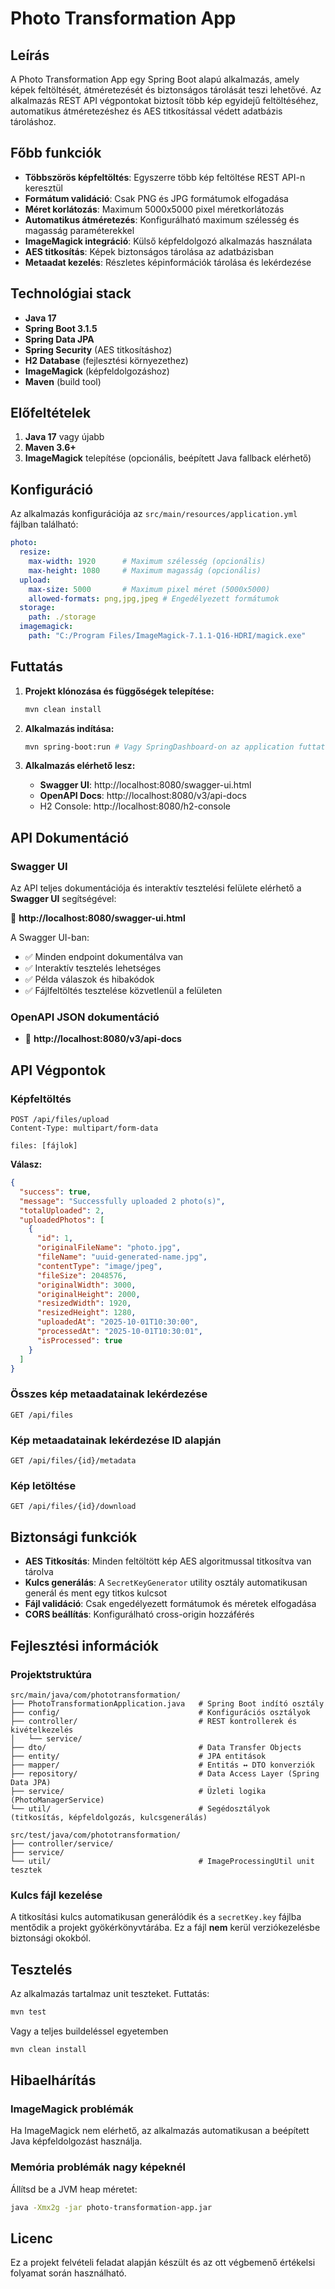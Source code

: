 # Photo Transformation App

## Leírás

A Photo Transformation App egy Spring Boot alapú alkalmazás, amely képek feltöltését, átméretezését és biztonságos tárolását teszi lehetővé. Az alkalmazás REST API végpontokat biztosít több kép egyidejű feltöltéséhez, automatikus átméretezéshez és AES titkosítással védett adatbázis tároláshoz.

## Főbb funkciók

- **Többszörös képfeltöltés**: Egyszerre több kép feltöltése REST API-n keresztül
- **Formátum validáció**: Csak PNG és JPG formátumok elfogadása
- **Méret korlátozás**: Maximum 5000x5000 pixel méretkorlátozás
- **Automatikus átméretezés**: Konfigurálható maximum szélesség és magasság paraméterekkel
- **ImageMagick integráció**: Külső képfeldolgozó alkalmazás használata
- **AES titkosítás**: Képek biztonságos tárolása az adatbázisban
- **Metaadat kezelés**: Részletes képinformációk tárolása és lekérdezése

## Technológiai stack

- **Java 17**
- **Spring Boot 3.1.5**
- **Spring Data JPA**
- **Spring Security** (AES titkosításhoz)
- **H2 Database** (fejlesztési környezethez)
- **ImageMagick** (képfeldolgozáshoz)
- **Maven** (build tool)

## Előfeltételek

1. **Java 17** vagy újabb
2. **Maven 3.6+**
3. **ImageMagick** telepítése (opcionális, beépített Java fallback elérhető)

## Konfiguráció

Az alkalmazás konfigurációja az `src/main/resources/application.yml` fájlban található:

```yaml
photo:
  resize:
    max-width: 1920      # Maximum szélesség (opcionális)
    max-height: 1080     # Maximum magasság (opcionális)
  upload:
    max-size: 5000       # Maximum pixel méret (5000x5000)
    allowed-formats: png,jpg,jpeg # Engedélyezett formátumok
  storage:
    path: ./storage
  imagemagick:
    path: "C:/Program Files/ImageMagick-7.1.1-Q16-HDRI/magick.exe"
```

## Futtatás

1. **Projekt klónozása és függőségek telepítése:**
   ```bash
   mvn clean install
   ```

2. **Alkalmazás indítása:**
   ```bash
   mvn spring-boot:run # Vagy SpringDashboard-on az application futtatása (én VSCode-ban használok spring dashboard-ot)
   ```

3. **Alkalmazás elérhető lesz:**
   - **Swagger UI**: http://localhost:8080/swagger-ui.html
   - **OpenAPI Docs**: http://localhost:8080/v3/api-docs
   - H2 Console: http://localhost:8080/h2-console

## API Dokumentáció

### Swagger UI
Az API teljes dokumentációja és interaktív tesztelési felülete elérhető a **Swagger UI** segítségével:

🔗 **http://localhost:8080/swagger-ui.html**

A Swagger UI-ban:
- ✅ Minden endpoint dokumentálva van
- ✅ Interaktív tesztelés lehetséges
- ✅ Példa válaszok és hibakódok
- ✅ Fájlfeltöltés tesztelése közvetlenül a felületen

### OpenAPI JSON dokumentáció
- 📄 **http://localhost:8080/v3/api-docs**

## API Végpontok

### Képfeltöltés
```http
POST /api/files/upload
Content-Type: multipart/form-data

files: [fájlok]
```

**Válasz:**
```json
{
  "success": true,
  "message": "Successfully uploaded 2 photo(s)",
  "totalUploaded": 2,
  "uploadedPhotos": [
    {
      "id": 1,
      "originalFileName": "photo.jpg",
      "fileName": "uuid-generated-name.jpg",
      "contentType": "image/jpeg",
      "fileSize": 2048576,
      "originalWidth": 3000,
      "originalHeight": 2000,
      "resizedWidth": 1920,
      "resizedHeight": 1280,
      "uploadedAt": "2025-10-01T10:30:00",
      "processedAt": "2025-10-01T10:30:01",
      "isProcessed": true
    }
  ]
}
```

### Összes kép metaadatainak lekérdezése
```http
GET /api/files
```

### Kép metaadatainak lekérdezése ID alapján
```http
GET /api/files/{id}/metadata
```

### Kép letöltése
```http
GET /api/files/{id}/download
```

## Biztonsági funkciók

- **AES Titkosítás**: Minden feltöltött kép AES algoritmussal titkosítva van tárolva
- **Kulcs generálás**: A `SecretKeyGenerator` utility osztály automatikusan generál és ment egy titkos kulcsot
- **Fájl validáció**: Csak engedélyezett formátumok és méretek elfogadása
- **CORS beállítás**: Konfigurálható cross-origin hozzáférés

## Fejlesztési információk

### Projektstruktúra
```
src/main/java/com/phototransformation/
├── PhotoTransformationApplication.java   # Spring Boot indító osztály
├── config/                               # Konfigurációs osztályok
├── controller/                           # REST kontrollerek és kivételkezelés
│   └── service/
├── dto/                                  # Data Transfer Objects
├── entity/                               # JPA entitások
├── mapper/                               # Entitás ↔ DTO konverziók
├── repository/                           # Data Access Layer (Spring Data JPA)
├── service/                              # Üzleti logika (PhotoManagerService)
└── util/                                 # Segédosztályok (titkosítás, képfeldolgozás, kulcsgenerálás)

src/test/java/com/phototransformation/
├── controller/service/ 
├── service/                 
└── util/                                 # ImageProcessingUtil unit tesztek
```

### Kulcs fájl kezelése

A titkosítási kulcs automatikusan generálódik és a `secretKey.key` fájlba mentődik a projekt gyökérkönyvtárába. Ez a fájl **nem** kerül verziókezelésbe biztonsági okokból.

## Tesztelés

Az alkalmazás tartalmaz unit teszteket. Futtatás:

```bash
mvn test
```
Vagy a teljes buildeléssel egyetemben

```bash
mvn clean install
```

## Hibaelhárítás

### ImageMagick problémák
Ha ImageMagick nem elérhető, az alkalmazás automatikusan a beépített Java képfeldolgozást használja.

### Memória problémák nagy képeknél
Állítsd be a JVM heap méretet:
```bash
java -Xmx2g -jar photo-transformation-app.jar
```

## Licenc

Ez a projekt felvételi feladat alapján készült és az ott végbemenő értékelsi folyamat során használható.